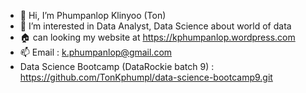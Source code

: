 - 👋 Hi, I’m Phumpanlop Klinyoo (Ton)
- 👀 I’m interested in Data Analyst, Data Science about world of data
- 🏠 can looking my website at https://kphumpanlop.wordpress.com
- 📫 Email : k.phumpanlop@gmail.com
- Data Science Bootcamp (DataRockie batch 9) : https://github.com/TonKphumpl/data-science-bootcamp9.git
